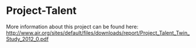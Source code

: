 # Project-Talent

More information about this project can be found here:
http://www.air.org/sites/default/files/downloads/report/Project_Talent_Twin_Study_2012_0.pdf
